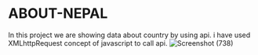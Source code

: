 # ABOUT-NEPAL
In this project we are showing data about country by using api. i have used XMLhttpRequest concept of javascript to call api.
![Screenshot (738)](https://user-images.githubusercontent.com/104623869/216819841-15c84ab1-3d68-48b1-9905-423b2bab7128.png)

